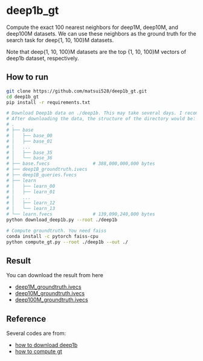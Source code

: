 # deep1b_gt

Compute the exact 100 nearest neighbors for deep1M, deep10M, and deep100M datasets. We can use these neighbors as the ground truth for the search task for deep{1, 10, 100}M datasets.

Note that deep{1, 10, 100}M datasets are the top {1, 10, 100}M vectors of deep1b dataset, respectively.
## How to run
```bash
git clone https://github.com/matsui528/deep1b_gt.git
cd deep1b_gt
pip install -r requirements.txt

# Download Deep1b data on ./deep1b. This may take several days. I recommend preparing 2TB of the disk space.
# After downloading the data, the structure of the directory would be: 
# .
# ├── base
# │   ├── base_00
# │   ├── base_01
# │   ...
# │   ├── base_35
# │   └── base_36
# ├── base.fvecs                # 388,000,000,000 bytes
# ├── deep1B_groundtruth.ivecs
# ├── deep1B_queries.fvecs
# ├── learn
# │   ├── learn_00
# │   ├── learn_01
# │   ...
# │   ├── learn_12
# │   └── learn_13
# └── learn.fvecs               # 139,090,240,000 bytes
python download_deep1b.py --root ./deep1b

# Compute groundtruth. You need faiss
conda install -c pytorch faiss-cpu
python compute_gt.py --root ./deep1b --out ./
```

## Result
You can download the result from here
- [deep1M_groundtruth.ivecs]()
- [deep10M_groundtruth.ivecs]()
- [deep100M_groundtruth.ivecs]()


## Reference
Several codes are from:
- [how to download deep1b](https://github.com/arbabenko/GNOIMI/blob/master/downloadDeep1B.py)
- [how to compute gt](https://github.com/facebookresearch/faiss/blob/master/benchs/link_and_code/datasets.py)
